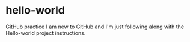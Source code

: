 # hello-world
GitHub practice
I am new to GitHub and I'm just following along with the Hello-world project instructions.
